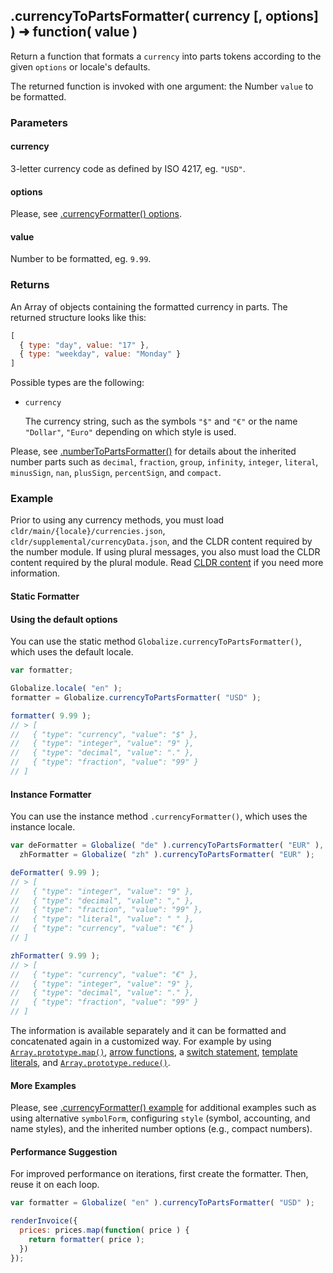 ## .currencyToPartsFormatter( currency [, options] ) ➜ function( value )

Return a function that formats a `currency` into parts tokens according to the given `options` or locale's defaults.

The returned function is invoked with one argument: the Number `value` to be formatted.

### Parameters

#### currency

3-letter currency code as defined by ISO 4217, eg. `"USD"`.

#### options

Please, see [.currencyFormatter() options](./currency-formatter.md#parameters).

#### value

Number to be formatted, eg. `9.99`.

### Returns

An Array of objects containing the formatted currency in parts. The returned structure looks like this:

```js
[
  { type: "day", value: "17" },
  { type: "weekday", value: "Monday" }
]
```

Possible types are the following:

- `currency`

  The currency string, such as the symbols `"$"` and `"€"` or the name `"Dollar"`, `"Euro"` depending on which style is used.

Please, see [.numberToPartsFormatter()](../number/number-to-parts-formatter.md#returns) for details about the inherited number parts such as `decimal`, `fraction`, `group`, `infinity`, `integer`, `literal`, `minusSign`, `nan`, `plusSign`, `percentSign`, and `compact`.

### Example

Prior to using any currency methods, you must load `cldr/main/{locale}/currencies.json`, `cldr/supplemental/currencyData.json`, and the CLDR content required by the number module. If using plural messages, you also must load the CLDR content required by the plural module. Read [CLDR content][] if you need more information.

[CLDR content]: ../../../README.md#2-cldr-content

#### Static Formatter

#### Using the default options

You can use the static method `Globalize.currencyToPartsFormatter()`, which uses the default locale.

```javascript
var formatter;

Globalize.locale( "en" );
formatter = Globalize.currencyToPartsFormatter( "USD" );

formatter( 9.99 );
// > [
//   { "type": "currency", "value": "$" },
//   { "type": "integer", "value": "9" },
//   { "type": "decimal", "value": "." },
//   { "type": "fraction", "value": "99" }
// ]
```

#### Instance Formatter

You can use the instance method `.currencyFormatter()`, which uses the instance locale.

```javascript
var deFormatter = Globalize( "de" ).currencyToPartsFormatter( "EUR" ),
  zhFormatter = Globalize( "zh" ).currencyToPartsFormatter( "EUR" );

deFormatter( 9.99 );
// > [
//   { "type": "integer", "value": "9" },
//   { "type": "decimal", "value": "," },
//   { "type": "fraction", "value": "99" },
//   { "type": "literal", "value": " " },
//   { "type": "currency", "value": "€" }
// ]

zhFormatter( 9.99 );
// > [
//   { "type": "currency", "value": "€" },
//   { "type": "integer", "value": "9" },
//   { "type": "decimal", "value": "." },
//   { "type": "fraction", "value": "99" }
// ]
```

The information is available separately and it can be formatted and concatenated again in a customized way. For example by using [`Array.prototype.map()`][], [arrow functions][], a [switch statement][], [template literals][], and [`Array.prototype.reduce()`][].

[`Array.prototype.map()`]: https://developer.mozilla.org/en-US/docs/Web/JavaScript/Reference/Global_Objects/Array/map
[arrow functions]: https://developer.mozilla.org/en-US/docs/Web/JavaScript/Reference/Functions/Arrow_functions
[switch statement]: https://developer.mozilla.org/en-US/docs/Web/JavaScript/Reference/Statements/switch
[template literals]: https://developer.mozilla.org/en-US/docs/Web/JavaScript/Reference/Template_literals
[`Array.prototype.reduce()`]: https://developer.mozilla.org/en-US/docs/Web/JavaScript/Reference/Global_Objects/Array/reduce

#### More Examples

Please, see [.currencyFormatter() example](./currency-formatter.md#example) for additional examples such as using alternative `symbolForm`, configuring `style` (symbol, accounting, and name styles), and the inherited number options (e.g., compact numbers).

#### Performance Suggestion

For improved performance on iterations, first create the formatter. Then, reuse it on each loop.

```javascript
var formatter = Globalize( "en" ).currencyToPartsFormatter( "USD" );

renderInvoice({
  prices: prices.map(function( price ) {
    return formatter( price );
  })
});
```
